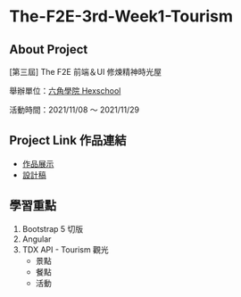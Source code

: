 # The-F2E-3rd-Week1-Tourism
## About Project
[第三屆] The F2E 前端＆UI 修煉精神時光屋

舉辦單位：[六角學院 Hexschool](https://www.hexschool.com/ "六角學院 Hexschool")

活動時間：2021/11/08 ～ 2021/11/29

## Project Link 作品連結
- [作品展示](https://tairong225.github.io/The-F2E-3rd-week1-tourist/index.html "作品展示")
- [設計稿](https://2021.thef2e.com/users/6296427084285739247?week=1&type=1 "設計稿")

## 學習重點
1. Bootstrap 5 切版
2. Angular
3. TDX API - Tourism 觀光
	- 景點
	- 餐點
	- 活動
